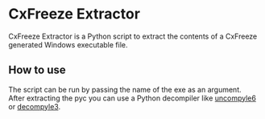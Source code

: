 # CxFreeze Extractor
CxFreeze Extractor is a Python script to extract the contents of a CxFreeze generated Windows executable file.  
## How to use
The script can be run by passing the name of the exe as an argument.  
After extracting the pyc you can use a Python decompiler like [uncompyle6](https://github.com/rocky/python-uncompyle6/) or [decompyle3](https://github.com/rocky/python-decompile3).
